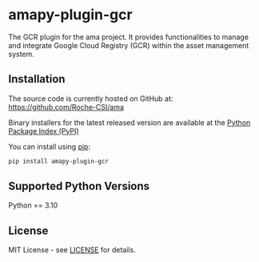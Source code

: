 # amapy-plugin-gcr

The GCR plugin for the ama project. It provides functionalities to
manage and integrate Google Cloud Registry (GCR) within the asset management system.

## Installation

The source code is currently hosted on GitHub at:
https://github.com/Roche-CSI/ama

Binary installers for the latest released version are available at the
[Python Package Index (PyPI)](https://pypi.org/project/amapy-plugin-gcr/)

You can install using [pip](https://pip.pypa.io/en/stable/):

```sh
pip install amapy-plugin-gcr
```

## Supported Python Versions

Python == 3.10

## License

MIT License - see [LICENSE](https://github.com/Roche-CSI/ama/blob/main/LICENSE) for details.
